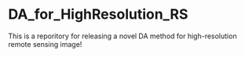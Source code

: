 # DA_for_HighResolution_RS
This is a reporitory for releasing a novel DA method for high-resolution remote sensing image!
